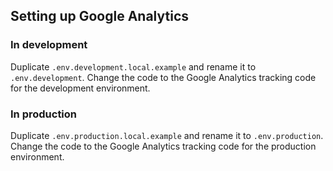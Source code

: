 ## Setting up Google Analytics

### In development

Duplicate `.env.development.local.example` and rename it to `.env.development`. Change the code to the Google Analytics tracking code for the development environment.

### In production

Duplicate `.env.production.local.example` and rename it to `.env.production`. Change the code to the Google Analytics tracking code for the production environment.
